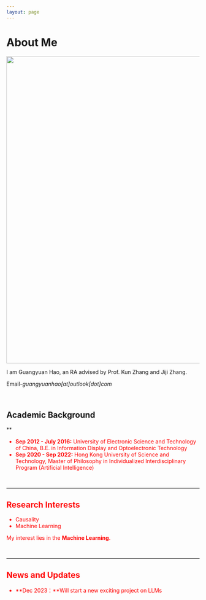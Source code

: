 ```yaml
---
layout: page
---
```


# About Me

<img src="https://guangyuanhao.github.io/guangyuan1.jpg" class="floatpic" width="1200" height="800">

I am Guangyuan Hao, an RA advised by Prof. Kun Zhang and Jiji Zhang.

Email-*guangyuanhao[at]outlook[dot]com*

<br>

## Academic Background
<!-- [Highlight]</font> I am looking for PhD to start in 2025 Fall. Contact me if you have any leads!** -->
**<font color='red'>
- **Sep 2012 - July 2016:** University of Electronic Science and Technology of China, B.E. in Information Display and Optoelectronic Technology
- **Sep 2020 - Sep 2022:** Hong Kong University of Science and Technology, Master of Philosophy in Individualized Interdisciplinary Program (Artificial Intelligence)


<br>

---

## Research Interests


- Causality
-  Machine Learning

My interest lies in the **Machine Learning**.

<br>

---

## News and Updates

- **Dec 2023：**Will start a new exciting project on LLMs

<br>

